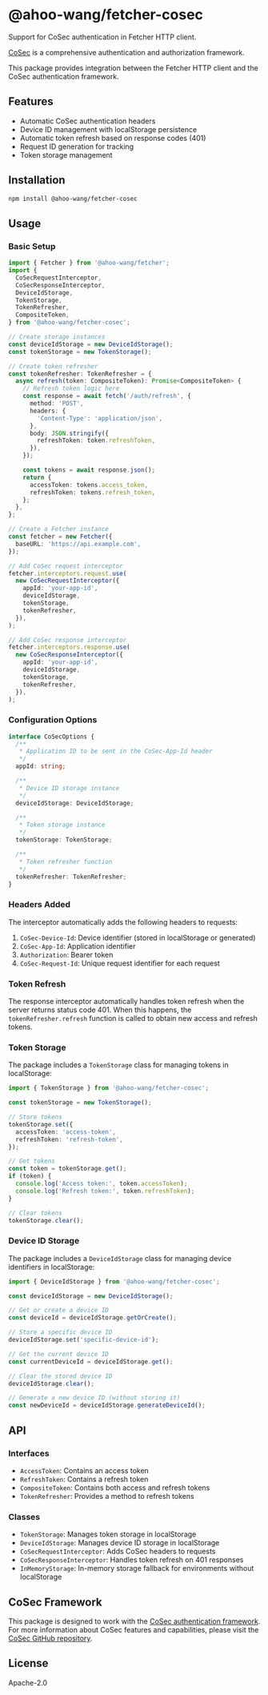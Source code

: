 # @ahoo-wang/fetcher-cosec

Support for CoSec authentication in Fetcher HTTP client.

[CoSec](https://github.com/Ahoo-Wang/CoSec) is a comprehensive authentication and authorization framework.

This package provides integration between the Fetcher HTTP client and the CoSec authentication framework.

## Features

- Automatic CoSec authentication headers
- Device ID management with localStorage persistence
- Automatic token refresh based on response codes (401)
- Request ID generation for tracking
- Token storage management

## Installation

```bash
npm install @ahoo-wang/fetcher-cosec
```

## Usage

### Basic Setup

```typescript
import { Fetcher } from '@ahoo-wang/fetcher';
import {
  CoSecRequestInterceptor,
  CoSecResponseInterceptor,
  DeviceIdStorage,
  TokenStorage,
  TokenRefresher,
  CompositeToken,
} from '@ahoo-wang/fetcher-cosec';

// Create storage instances
const deviceIdStorage = new DeviceIdStorage();
const tokenStorage = new TokenStorage();

// Create token refresher
const tokenRefresher: TokenRefresher = {
  async refresh(token: CompositeToken): Promise<CompositeToken> {
    // Refresh token logic here
    const response = await fetch('/auth/refresh', {
      method: 'POST',
      headers: {
        'Content-Type': 'application/json',
      },
      body: JSON.stringify({
        refreshToken: token.refreshToken,
      }),
    });

    const tokens = await response.json();
    return {
      accessToken: tokens.access_token,
      refreshToken: tokens.refresh_token,
    };
  },
};

// Create a Fetcher instance
const fetcher = new Fetcher({
  baseURL: 'https://api.example.com',
});

// Add CoSec request interceptor
fetcher.interceptors.request.use(
  new CoSecRequestInterceptor({
    appId: 'your-app-id',
    deviceIdStorage,
    tokenStorage,
    tokenRefresher,
  }),
);

// Add CoSec response interceptor
fetcher.interceptors.response.use(
  new CoSecResponseInterceptor({
    appId: 'your-app-id',
    deviceIdStorage,
    tokenStorage,
    tokenRefresher,
  }),
);
```

### Configuration Options

```typescript
interface CoSecOptions {
  /**
   * Application ID to be sent in the CoSec-App-Id header
   */
  appId: string;

  /**
   * Device ID storage instance
   */
  deviceIdStorage: DeviceIdStorage;

  /**
   * Token storage instance
   */
  tokenStorage: TokenStorage;

  /**
   * Token refresher function
   */
  tokenRefresher: TokenRefresher;
}
```

### Headers Added

The interceptor automatically adds the following headers to requests:

1. `CoSec-Device-Id`: Device identifier (stored in localStorage or generated)
2. `CoSec-App-Id`: Application identifier
3. `Authorization`: Bearer token
4. `CoSec-Request-Id`: Unique request identifier for each request

### Token Refresh

The response interceptor automatically handles token refresh when the server returns status code 401. When this happens,
the `tokenRefresher.refresh` function is called to obtain new access and refresh tokens.

### Token Storage

The package includes a `TokenStorage` class for managing tokens in localStorage:

```typescript
import { TokenStorage } from '@ahoo-wang/fetcher-cosec';

const tokenStorage = new TokenStorage();

// Store tokens
tokenStorage.set({
  accessToken: 'access-token',
  refreshToken: 'refresh-token',
});

// Get tokens
const token = tokenStorage.get();
if (token) {
  console.log('Access token:', token.accessToken);
  console.log('Refresh token:', token.refreshToken);
}

// Clear tokens
tokenStorage.clear();
```

### Device ID Storage

The package includes a `DeviceIdStorage` class for managing device identifiers in localStorage:

```typescript
import { DeviceIdStorage } from '@ahoo-wang/fetcher-cosec';

const deviceIdStorage = new DeviceIdStorage();

// Get or create a device ID
const deviceId = deviceIdStorage.getOrCreate();

// Store a specific device ID
deviceIdStorage.set('specific-device-id');

// Get the current device ID
const currentDeviceId = deviceIdStorage.get();

// Clear the stored device ID
deviceIdStorage.clear();

// Generate a new device ID (without storing it)
const newDeviceId = deviceIdStorage.generateDeviceId();
```

## API

### Interfaces

- `AccessToken`: Contains an access token
- `RefreshToken`: Contains a refresh token
- `CompositeToken`: Contains both access and refresh tokens
- `TokenRefresher`: Provides a method to refresh tokens

### Classes

- `TokenStorage`: Manages token storage in localStorage
- `DeviceIdStorage`: Manages device ID storage in localStorage
- `CoSecRequestInterceptor`: Adds CoSec headers to requests
- `CoSecResponseInterceptor`: Handles token refresh on 401 responses
- `InMemoryStorage`: In-memory storage fallback for environments without localStorage

## CoSec Framework

This package is designed to work with the [CoSec authentication framework](https://github.com/Ahoo-Wang/CoSec). For more
information about CoSec features and capabilities, please visit
the [CoSec GitHub repository](https://github.com/Ahoo-Wang/CoSec).

## License

Apache-2.0
